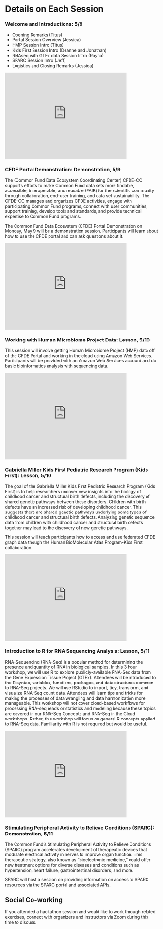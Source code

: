 # Details on Each Session

### Welcome and Introductions: 5/9

* Opening Remarks (Titus)
* Portal Session Overview (Jessica)
* HMP Session Intro (Titus)
* Kids First Session Intro (Deanne and Jonathan)
* RNAseq with GTEx data Session Intro (Rayna)
* SPARC Session Intro (Jeff)
* Logistics and Closing Remarks (Jessica)

<iframe id="kaltura_player" src="https://cdnapisec.kaltura.com/p/1770401/sp/177040100/embedIframeJs/uiconf_id/29032722/partner_id/1770401?iframeembed=true&playerId=kaltura_player&entry_id=1_qmmpzu62&flashvars[localizationCode]=en&amp;flashvars[leadWithHTML5]=true&amp;flashvars[sideBarContainer.plugin]=true&amp;flashvars[sideBarContainer.position]=left&amp;flashvars[sideBarContainer.clickToClose]=true&amp;flashvars[chapters.plugin]=true&amp;flashvars[chapters.layout]=vertical&amp;flashvars[chapters.thumbnailRotator]=false&amp;flashvars[streamSelector.plugin]=true&amp;flashvars[EmbedPlayer.SpinnerTarget]=videoHolder&amp;flashvars[dualScreen.plugin]=true&amp;flashvars[Kaltura.addCrossoriginToIframe]=true&amp;&wid=1_281mzdmw" width="400" height="285" allowfullscreen webkitallowfullscreen mozAllowFullScreen allow="autoplay *; fullscreen *; encrypted-media *" sandbox="allow-forms allow-same-origin allow-scripts allow-top-navigation allow-pointer-lock allow-popups allow-modals allow-orientation-lock allow-popups-to-escape-sandbox allow-presentation allow-top-navigation-by-user-activation" frameborder="0" title="Kaltura Player"></iframe>

### CFDE Portal Demonstration: Demonstration, 5/9

The (Common Fund Data Ecosystem Coordinating Center) CFDE-CC supports efforts to make Common Fund data sets more findable, accessible, interoperable, and reusable (FAIR) for the scientific community through collaboration, end-user training, and data set sustainability. The CFDE-CC manages and organizes CFDE activities, engage with participating Common Fund programs, connect with user communities, support training, develop tools and standards, and provide technical expertise to Common Fund programs. 

The Common Fund Data Ecosystem (CFDE) Portal Demonstration on Monday, May 9 will be a demonstration session. Participants will learn about how to use the CFDE portal and can ask questions about it.

<iframe id="kaltura_player" src="https://cdnapisec.kaltura.com/p/1770401/sp/177040100/embedIframeJs/uiconf_id/29032722/partner_id/1770401?iframeembed=true&playerId=kaltura_player&entry_id=1_isfmcnh8&flashvars[localizationCode]=en&amp;flashvars[leadWithHTML5]=true&amp;flashvars[sideBarContainer.plugin]=true&amp;flashvars[sideBarContainer.position]=left&amp;flashvars[sideBarContainer.clickToClose]=true&amp;flashvars[chapters.plugin]=true&amp;flashvars[chapters.layout]=vertical&amp;flashvars[chapters.thumbnailRotator]=false&amp;flashvars[streamSelector.plugin]=true&amp;flashvars[EmbedPlayer.SpinnerTarget]=videoHolder&amp;flashvars[dualScreen.plugin]=true&amp;flashvars[Kaltura.addCrossoriginToIframe]=true&amp;&wid=1_73oda3q2" width="400" height="285" allowfullscreen webkitallowfullscreen mozAllowFullScreen allow="autoplay *; fullscreen *; encrypted-media *" sandbox="allow-forms allow-same-origin allow-scripts allow-top-navigation allow-pointer-lock allow-popups allow-modals allow-orientation-lock allow-popups-to-escape-sandbox allow-presentation allow-top-navigation-by-user-activation" frameborder="0" title="Kaltura Player"></iframe>

### Working with Human Microbiome Project Data: Lesson, 5/10

This session will involve getting Human Microbiome Project (HMP) data off of the CFDE Portal and working in the cloud using Amazon Web Services. Participants will be provided with an Amazon Web Services account and do basic bioinformatics analysis with sequencing data.

<iframe id="kaltura_player" src="https://cdnapisec.kaltura.com/p/1770401/sp/177040100/embedIframeJs/uiconf_id/29032722/partner_id/1770401?iframeembed=true&playerId=kaltura_player&entry_id=1_0idhsq43&flashvars[localizationCode]=en&amp;flashvars[leadWithHTML5]=true&amp;flashvars[sideBarContainer.plugin]=true&amp;flashvars[sideBarContainer.position]=left&amp;flashvars[sideBarContainer.clickToClose]=true&amp;flashvars[chapters.plugin]=true&amp;flashvars[chapters.layout]=vertical&amp;flashvars[chapters.thumbnailRotator]=false&amp;flashvars[streamSelector.plugin]=true&amp;flashvars[EmbedPlayer.SpinnerTarget]=videoHolder&amp;flashvars[dualScreen.plugin]=true&amp;flashvars[Kaltura.addCrossoriginToIframe]=true&amp;&wid=1_xb7jbbmn" width="400" height="285" allowfullscreen webkitallowfullscreen mozAllowFullScreen allow="autoplay *; fullscreen *; encrypted-media *" sandbox="allow-forms allow-same-origin allow-scripts allow-top-navigation allow-pointer-lock allow-popups allow-modals allow-orientation-lock allow-popups-to-escape-sandbox allow-presentation allow-top-navigation-by-user-activation" frameborder="0" title="Kaltura Player"></iframe>

### Gabriella Miller Kids First Pediatric Research Program (Kids First): Lesson, 5/10 

The goal of the Gabriella Miller Kids First Pediatric Research Program (Kids First) is to help researchers uncover new insights into the biology of childhood cancer and structural birth defects, including the discovery of shared genetic pathways between these disorders. Children with birth defects have an increased risk of developing childhood cancer. This suggests there are shared genetic pathways underlying some types of childhood cancer and structural birth defects. Analyzing genetic sequence data from children with childhood cancer and structural birth defects together may lead to the discovery of new genetic pathways.

This session will teach participants how to access and use federated CFDE graph data though the Human BioMolecular Atlas Program-Kids First collaboration.

<iframe id="kaltura_player" src="https://cdnapisec.kaltura.com/p/1770401/sp/177040100/embedIframeJs/uiconf_id/29032722/partner_id/1770401?iframeembed=true&playerId=kaltura_player&entry_id=1_blpnnnz8&flashvars[localizationCode]=en&amp;flashvars[leadWithHTML5]=true&amp;flashvars[sideBarContainer.plugin]=true&amp;flashvars[sideBarContainer.position]=left&amp;flashvars[sideBarContainer.clickToClose]=true&amp;flashvars[chapters.plugin]=true&amp;flashvars[chapters.layout]=vertical&amp;flashvars[chapters.thumbnailRotator]=false&amp;flashvars[streamSelector.plugin]=true&amp;flashvars[EmbedPlayer.SpinnerTarget]=videoHolder&amp;flashvars[dualScreen.plugin]=true&amp;flashvars[Kaltura.addCrossoriginToIframe]=true&amp;&wid=1_l9np12mh" width="400" height="285" allowfullscreen webkitallowfullscreen mozAllowFullScreen allow="autoplay *; fullscreen *; encrypted-media *" sandbox="allow-forms allow-same-origin allow-scripts allow-top-navigation allow-pointer-lock allow-popups allow-modals allow-orientation-lock allow-popups-to-escape-sandbox allow-presentation allow-top-navigation-by-user-activation" frameborder="0" title="Kaltura Player"></iframe>

### Introduction to R for RNA Sequencing Analysis: Lesson, 5/11

RNA-Sequencing (RNA-Seq) is a popular method for determining the presence and quantity of RNA in biological samples. In this 3 hour workshop, we will use R to explore publicly-available RNA-Seq data from the Gene Expression Tissue Project (GTEx). Attendees will be introduced to the R syntax, variables, functions, packages, and data structures common to RNA-Seq projects. We will use RStudio to import, tidy, transform, and visualize RNA-Seq count data. Attendees will learn tips and tricks for making the processes of data wrangling and data harmonization more manageable. This workshop will not cover cloud-based workflows for processing RNA-seq reads or statistics and modeling because these topics are covered in our RNA-Seq Concepts and RNA-Seq in the Cloud workshops. Rather, this workshop will focus on general R concepts applied to RNA-Seq data. Familiarity with R is not required but would be useful.

<iframe id="kaltura_player" src="https://cdnapisec.kaltura.com/p/1770401/sp/177040100/embedIframeJs/uiconf_id/29032722/partner_id/1770401?iframeembed=true&playerId=kaltura_player&entry_id=1_61sjku7o&flashvars[localizationCode]=en&amp;flashvars[leadWithHTML5]=true&amp;flashvars[sideBarContainer.plugin]=true&amp;flashvars[sideBarContainer.position]=left&amp;flashvars[sideBarContainer.clickToClose]=true&amp;flashvars[chapters.plugin]=true&amp;flashvars[chapters.layout]=vertical&amp;flashvars[chapters.thumbnailRotator]=false&amp;flashvars[streamSelector.plugin]=true&amp;flashvars[EmbedPlayer.SpinnerTarget]=videoHolder&amp;flashvars[dualScreen.plugin]=true&amp;flashvars[Kaltura.addCrossoriginToIframe]=true&amp;&wid=1_7ufv4tsl" width="400" height="285" allowfullscreen webkitallowfullscreen mozAllowFullScreen allow="autoplay *; fullscreen *; encrypted-media *" sandbox="allow-forms allow-same-origin allow-scripts allow-top-navigation allow-pointer-lock allow-popups allow-modals allow-orientation-lock allow-popups-to-escape-sandbox allow-presentation allow-top-navigation-by-user-activation" frameborder="0" title="CFDE May Hackathon - Intro to R for RNA-Seq"></iframe>

### Stimulating Peripheral Activity to Relieve Conditions (SPARC): Demonstration, 5/11

The Common Fund’s Stimulating Peripheral Activity to Relieve Conditions (SPARC) program accelerates development of therapeutic devices that modulate electrical activity in nerves to improve organ function. This therapeutic strategy, also known as “bioelectronic medicine,” could offer new treatment options for diverse diseases and conditions such as hypertension, heart failure, gastrointestinal disorders, and more.

SPARC will host a session on providing information on access to SPARC resources via the SPARC portal and associated APIs.

## Social Co-working

If you attended a hackathon session and would like to work through related exercises, connect with organizers and instructors via Zoom during this time to discuss. 
